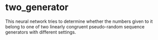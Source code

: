 # two_generator
This neural network tries to determine whether the numbers given to it belong to one of two linearly congruent pseudo-random sequence generators with different settings.
